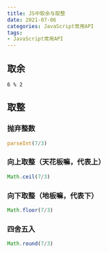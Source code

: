 ```yaml
---
title: JS中取余与取整
date: 2021-07-06
categories: JavaScript常用API
tags: 
- JavaScript常用API
---
```

## 取余
```
6 % 2
```
## 取整
### 抛弃整数
```js
parseInt(7/3)
```
### 向上取整（天花板嘛，代表上）
```js
Math.ceil(7/3)
```
### 向下取整（地板嘛，代表下）
```js
Math.floor(7/3)
```
### 四舍五入
```js
Math.round(7/3)
```
